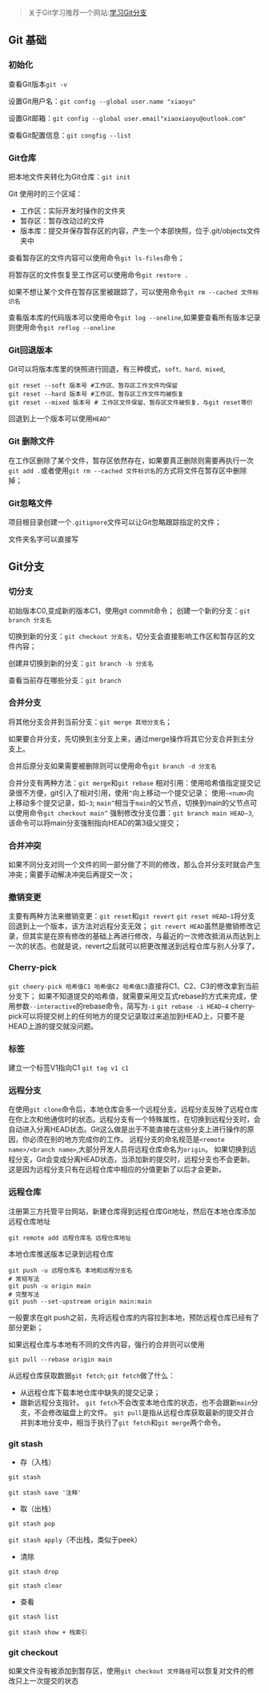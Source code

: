 > 关于Git学习推荐一个网站:[学习Git分支](https://learngitbranching.js.org/?locale=zh_CN)

## Git 基础

### 初始化

查看Git版本`git -v`

设置Git用户名：`git config --global user.name "xiaoyu"`

设置Git邮箱：`git config --global user.email"xiaoxiaoyu@outlook.com"`

查看Git配置信息：`git congfig --list`

### Git仓库

把本地文件夹转化为Git仓库：`git init`

Git 使用时的三个区域：

* 工作区：实际开发时操作的文件夹
* 暂存区：暂存改动过的文件
* 版本库：提交并保存暂存区的内容，产生一个本部快照，位于.git/objects文件夹中

查看暂存区的文件内容可以使用命令`git ls-files`命令；

将暂存区的文件恢复至工作区可以使用命令`git restore .`

如果不想让某个文件在暂存区里被跟踪了，可以使用命令`git rm --cached 文件标识名`

查看版本库的代码版本可以使用命令`git log --oneline`,如果要查看所有版本记录则使用命令`git reflog --oneline`

### Git回退版本

Git可以将版本库里的快照进行回退，有三种模式，`soft、hard、mixed`,

```shell
git reset --soft 版本号 #工作区、暂存区工作文件均保留
git reset --hard 版本号 #工作区、暂存区工作文件均被恢复
git reset --mixed 版本号 # 工作区文件保留、暂存区文件被恢复，与git reset等价
```

回退到上一个版本可以使用`HEAD^`

### Git 删除文件

在工作区删除了某个文件，暂存区依然存在，如果要真正删除则需要再执行一次`git add .`或者使用`git rm --cached 文件标识名`的方式将文件在暂存区中删除掉；

### Git忽略文件

项目根目录创建一个`.gitignore`文件可以让Git忽略跟踪指定的文件；

文件夹名字可以直接写

## Git分支

### 切分支

初始版本C0,变成新的版本C1，使用git commit命令；
创建一个新的分支：`git branch 分支名`

切换到新的分支：`git checkout 分支名`，切分支会直接影响工作区和暂存区的文件内容；

创建并切换到新的分支：`git branch -b 分支名`

查看当前存在哪些分支：`git branch`

### 合并分支

将其他分支合并到当前分支：`git merge 其他分支名`；

如果要合并分支，先切换到主分支上来，通过merge操作将其它分支合并到主分支上。

合并后原分支如果需要被删除则可以使用命令`git branch -d 分支名`

合并分支有两种方法：`git merge`和`git rebase`
相对引用：使用哈希值指定提交记录很不方便，git引入了相对引用，使用`^`向上移动一个提交记录；
使用`~<num>`向上移动多个提交记录，如`~3`;
`main^`相当于`main`的父节点，切换到main的父节点可以使用命令`git checkout main^`
强制修改分支位置：`git branch main HEAD~3`,该命令可以将main分支强制指向HEAD的第3级父提交；

### 合并冲突

如果不同分支对同一个文件的同一部分做了不同的修改，那么合并分支时就会产生冲突；需要手动解决冲突后再提交一次； 

### 撤销变更

主要有两种方法来撤销变更：`git reset`和`git revert`
`git reset HEAD~1`将分支回退到上一个版本，该方法对远程分支无效；
`git revert HEAD`虽然是撤销修改记录，但其实是在原有修改的基础上再进行修改，与最近的一次修改抵消从而达到上一次的状态。也就是说，revert之后就可以把更改推送到远程仓库与别人分享了。
### Cherry-pick
`git cheery-pick 哈希值C1 哈希值C2 哈希值C3`直接将C1、C2、C3的修改拿到当前分支下；
如果不知道提交的哈希值，就需要采用交互式rebase的方式来完成，使用参数`--interactive`的rebase命令，简写为`-i`
`git rebase -i HEAD~4`
cherry-pick可以将提交树上的任何地方的提交记录取过来追加到HEAD上，只要不是HEAD上游的提交就没问题。
### 标签
建立一个标签V1指向C1
`git tag v1 c1`
### 远程分支
在使用`git clone`命令后，本地仓库会多一个远程分支。远程分支反映了远程仓库在你上次和他通信时的状态。远程分支有一个特殊属性，在切换到远程分支时，会自动进入分离HEAD状态。Git这么做是出于不能直接在这些分支上进行操作的原因，你必须在别的地方完成你的工作。
远程分支的命名规范是`<remote name>/<branch name>`,大部分开发人员将远程仓库命名为`origin`。
如果切换到远程分支，Git会变成分离HEAD状态，当添加新的提交时，远程分支也不会更新。这是因为远程分支只有在远程仓库中相应的分值更新了以后才会更新。
### 远程仓库
注册第三方托管平台网站，新建仓库得到远程仓库Git地址，然后在本地仓库添加远程仓库地址

```shell
git remote add 远程仓库名 远程仓库地址
```

本地仓库推送版本记录到远程仓库

```shell
git push -u 远程仓库名 本地和远程分支名
# 常规写法
git push -u origin main
# 完整写法
git push --set-upstream origin main:main
```

一般要求在git push之前，先将远程仓库的内容拉到本地，预防远程仓库已经有了部分更新；

如果远程仓库与本地有不同的文件内容，强行的合并则可以使用

```shell
git pull --rebase origin main
```

从远程仓库获取数据`git fetch`;
`git fetch`做了什么：

* 从远程仓库下载本地仓库中缺失的提交记录；
* 跟新远程分支指针。
`git fetch`不会改变本地仓库的状态，也不会跟新`main`分支，不会修改磁盘上的文件。
`git pull`是指从远程仓库获取最新的提交并合并到本地分支中，相当于执行了`git fetch`和`git merge`两个命令。

### git stash

* 存（入栈）

`git stash`

`git stash save '注释'`

* 取（出栈）

`git stash pop`

`git stash apply`（不出栈，类似于peek）

* 清除

`git stash drop`

`git stash clear`

* 查看

 `git stash list`

`git stash show + 栈索引`

### git checkout

如果文件没有被添加到暂存区，使用`git checkout 文件路径`可以恢复对文件的修改只上一次提交的状态